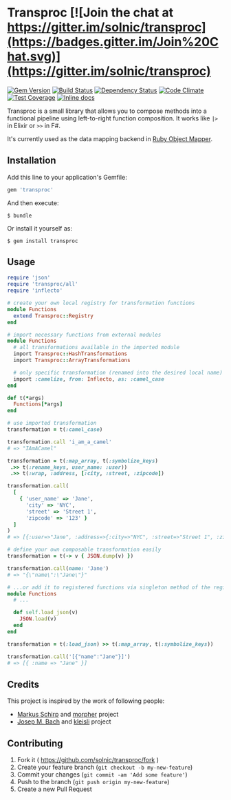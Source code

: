 [gem]: https://rubygems.org/gems/transproc
[travis]: https://travis-ci.org/solnic/transproc
[gemnasium]: https://gemnasium.com/solnic/transproc
[codeclimate]: https://codeclimate.com/github/solnic/transproc
[coveralls]: https://coveralls.io/r/solnic/transproc
[inchpages]: http://inch-ci.org/github/solnic/transproc

# Transproc [![Join the chat at https://gitter.im/solnic/transproc](https://badges.gitter.im/Join%20Chat.svg)](https://gitter.im/solnic/transproc)

[![Gem Version](https://badge.fury.io/rb/transproc.svg)][gem]
[![Build Status](https://travis-ci.org/solnic/transproc.svg?branch=master)][travis]
[![Dependency Status](https://gemnasium.com/solnic/transproc.svg)][gemnasium]
[![Code Climate](https://codeclimate.com/github/solnic/transproc/badges/gpa.svg)][codeclimate]
[![Test Coverage](https://codeclimate.com/github/solnic/transproc/badges/coverage.svg)][codeclimate]
[![Inline docs](http://inch-ci.org/github/solnic/transproc.svg?branch=master)][inchpages]

Transproc is a small library that allows you to compose methods into a functional pipeline using left-to-right function composition. It works like `|>` in Elixir or `>>` in F#.

It's currently used as the data mapping backend in [Ruby Object Mapper](http://rom-rb.org).

## Installation

Add this line to your application's Gemfile:

```ruby
gem 'transproc'
```

And then execute:

    $ bundle

Or install it yourself as:

    $ gem install transproc

## Usage

``` ruby
require 'json'
require 'transproc/all'
require 'inflecto'

# create your own local registry for transformation functions
module Functions
  extend Transproc::Registry
end

# import necessary functions from external modules
module Functions
  # all transformations available in the imported module
  import Transproc::HashTransformations
  import Transproc::ArrayTransformations

  # only specific transformation (renamed into the desired local name)
  import :camelize, from: Inflecto, as: :camel_case
end

def t(*args)
  Functions[*args]
end

# use imported transformation
transformation = t(:camel_case)

transformation.call 'i_am_a_camel'
# => "IAmACamel"

transformation = t(:map_array, t(:symbolize_keys)
 .>> t(:rename_keys, user_name: :user))
 .>> t(:wrap, :address, [:city, :street, :zipcode])

transformation.call(
  [
    { 'user_name' => 'Jane',
      'city' => 'NYC',
      'street' => 'Street 1',
      'zipcode' => '123' }
  ]
)
# => [{:user=>"Jane", :address=>{:city=>"NYC", :street=>"Street 1", :zipcode=>"123"}}]

# define your own composable transformation easily
transformation = t(-> v { JSON.dump(v) })

transformation.call(name: 'Jane')
# => "{\"name\":\"Jane\"}"

# ...or add it to registered functions via singleton method of the registry
module Functions
  # ...

  def self.load_json(v)
    JSON.load(v)
  end
end

transformation = t(:load_json) >> t(:map_array, t(:symbolize_keys))

transformation.call('[{"name":"Jane"}]')
# => [{ :name => "Jane" }]
```

## Credits

This project is inspired by the work of following people:

* [Markus Schirp](https://github.com/mbj) and [morpher](https://github.com/mbj/morpher) project
* [Josep M. Bach](https://github.com/txus) and [kleisli](https://github.com/txus/kleisli) project

## Contributing

1. Fork it ( https://github.com/solnic/transproc/fork )
2. Create your feature branch (`git checkout -b my-new-feature`)
3. Commit your changes (`git commit -am 'Add some feature'`)
4. Push to the branch (`git push origin my-new-feature`)
5. Create a new Pull Request
